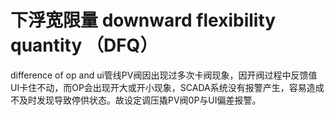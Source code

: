 # 下浮宽限量 downward flexibility quantity （DFQ）
difference of op and ui管线PV阀因出现过多次卡阀现象，因开阀过程中反馈值UI卡住不动，而OP会出现开大或开小现象，SCADA系统没有报警产生，容易造成不及时发现导致停供状态。故设定调压撬PV阀0P与UI偏差报警。

